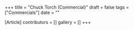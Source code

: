 +++
title = "Chuck Torch (Commercial)"
draft = false
tags = ["Commercials"]
date = ""

[Article]
contributors = []
gallery = []
+++